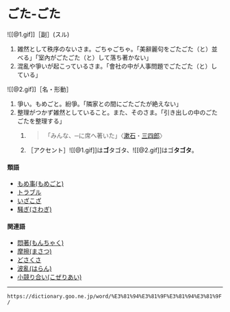 # ごた‐ごた

![[@1.gif]]［副］(スル)

1.  雑然として秩序のないさま。ごちゃごちゃ。「美辭麗句をごたごた（と）並べる」「室內がごたごた（と）して落ち著かない」
2.  混亂や爭いが起こっているさま。「會社の中が人事問題でごたごた（と）している」
    

![[@2.gif]]［名・形動］

1.  爭い。もめごと。紛爭。「隣家との間にごたごたが絶えない」
2.  整理がつかず雑然としていること。また、そのさま。「引き出しの中のごたごたを整理する」
    1. >「みんな、─に席へ著いた」〈[漱石](https://dictionary.goo.ne.jp/word/person/%E5%A4%8F%E7%9B%AE%E6%BC%B1%E7%9F%B3/#jn-164327)・[三四郎](https://dictionary.goo.ne.jp/word/%E4%B8%89%E5%9B%9B%E9%83%8E/#jn-91107)〉
    2. ［アクセント］![[@1.gif]]は**ゴ**タゴタ、![[@2.gif]]はゴ**タゴタ**。
        

#### 類語

-   [もめ事(もめごと)](https://dictionary.goo.ne.jp/word/%E6%8F%89%E3%82%81%E4%BA%8B/#jn-220189)
-   [トラブル](https://dictionary.goo.ne.jp/word/%E3%83%88%E3%83%A9%E3%83%96%E3%83%AB/#jn-160834)
-   [いざこざ](https://dictionary.goo.ne.jp/word/%E3%81%84%E3%81%96%E3%81%93%E3%81%96/#jn-10949)
-   [騒ぎ(さわぎ)](https://dictionary.goo.ne.jp/word/%E9%A8%92%E3%81%8E/#jn-89944)

#### 関連語

-   [悶著(もんちゃく)](https://dictionary.goo.ne.jp/word/%E6%82%B6%E7%9D%80/#jn-220829)
-   [摩擦(まさつ)](https://dictionary.goo.ne.jp/word/%E6%91%A9%E6%93%A6/#jn-207880)
-   [どさくさ](https://dictionary.goo.ne.jp/word/%E3%81%A9%E3%81%95%E3%81%8F%E3%81%95/#jn-158686)
-   [波亂(はらん)](https://dictionary.goo.ne.jp/word/%E6%B3%A2%E7%80%BE/#jn-179983)
-   [小競り合い(こぜりあい)](https://dictionary.goo.ne.jp/word/%E5%B0%8F%E7%AB%B6%E5%90%88%E3%81%84/#jn-79401)

---
`https://dictionary.goo.ne.jp/word/%E3%81%94%E3%81%9F%E3%81%94%E3%81%9F/`